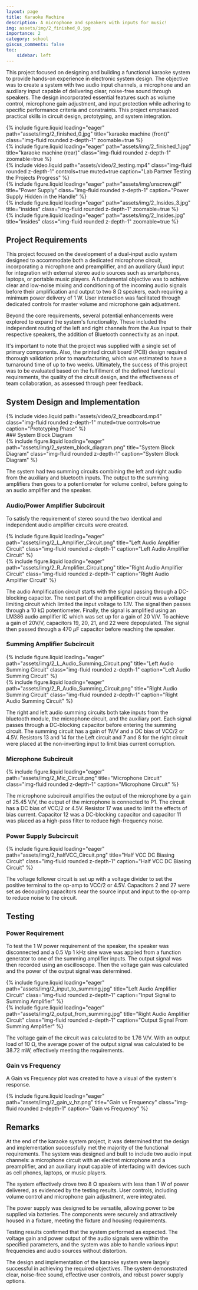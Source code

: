 ```yaml
---
layout: page
title: Karaoke Machine 
description: A microphone and speakers with inputs for music! 
img: assets/img/2_finished_0.jpg
importance: 2
category: school
giscus_comments: false
toc:
    sidebar: left
---
```

<!-- swiper container if I want it -->
<!-- <swiper-container keyboard="true" navigation="true" pagination="true" pagination-clickable="true" pagination-dynamic-bullets="true" rewind="true">
  <swiper-slide>{% include figure.liquid loading="eager" path="assets/img/9.jpg" class="img-fluid rounded z-depth-1" %}</swiper-slide>
  <swiper-slide>{% include figure.liquid loading="eager" path="assets/img/7.jpg" class="img-fluid rounded z-depth-1" %}</swiper-slide>
  <swiper-slide>{% include figure.liquid loading="eager" path="assets/img/8.jpg" class="img-fluid rounded z-depth-1" %}</swiper-slide>
  <swiper-slide>{% include figure.liquid loading="eager" path="assets/img/10.jpg" class="img-fluid rounded z-depth-1" %}</swiper-slide>
  <swiper-slide>{% include figure.liquid loading="eager" path="assets/img/12.jpg" class="img-fluid rounded z-depth-1" %}</swiper-slide>
</swiper-container> -->

This project focused on designing and building a functional karaoke system to provide hands-on experience in electronic system design. The objective was to create a system with two audio input channels, a microphone and an auxiliary input capable of delivering clear, noise-free sound through speakers. The design incorporated essential features such as volume control, microphone gain adjustment, and input protection while adhering to specific performance criteria and constraints. This project emphasized practical skills in circuit design, prototyping, and system integration. 

<div class="row">
    <div class="col-sm mt-3 mt-md-0">
        {% include figure.liquid loading="eager" path="assets/img/2_finished_0.jpg" title="karaoke machine (front)" class="img-fluid rounded z-depth-1" zoomable=true %}
    </div>
    <div class="col-sm mt-3 mt-md-0">
        {% include figure.liquid loading="eager" path="assets/img/2_finished_1.jpg" title="karaoke machine (rear)" class="img-fluid rounded z-depth-1" zoomable=true %}
    </div>
</div>


<div class="row mt-3">
    <div class="col-sm mt-3 mt-md-0">
        {% include video.liquid path="assets/video/2_testing.mp4" class="img-fluid rounded z-depth-1" controls=true muted=true caption="Lab Partner Testing the Projects Progress" %}
    </div>
    <div class="col-sm mt-3 mt-md-0">
        {% include figure.liquid loading="eager" path="assets/img/unscrew.gif" title="Power Supply" class="img-fluid rounded z-depth-1" caption="Power Supply Hidden in the Handle" %}
    </div>
</div>

<div class="row">
    <div class="col-sm mt-3 mt-md-0">
        {% include figure.liquid loading="eager" path="assets/img/2_Insides_3.jpg" title="insides" class="img-fluid rounded z-depth-1" zoomable=true %}
    </div>
    <div class="col-sm mt-3 mt-md-0">
        {% include figure.liquid loading="eager" path="assets/img/2_Insides.jpg" title="insides" class="img-fluid rounded z-depth-1" zoomable=true %}
    </div>
</div>

## Project Requirements
This project focused on the development of a dual-input audio system designed to accommodate both a dedicated microphone circuit, incorporating a microphone and preamplifier, and an auxiliary (Aux) input for integration with external stereo audio sources such as smartphones, laptops, or portable music players. A fundamental objective was to achieve clear and low-noise mixing and conditioning of the incoming audio signals before their amplification and output to two 8 Ω speakers, each requiring a minimum power delivery of 1 W. User interaction was facilitated through dedicated controls for master volume and microphone gain adjustment.

Beyond the core requirements, several potential enhancements were explored to expand the system's functionality. These included the independent routing of the left and right channels from the Aux input to their respective speakers, the addition of Bluetooth connectivity as an input. 

It's important to note that the project was supplied with a single set of primary components. Also, the printed circuit board (PCB) design required thorough validation prior to manufacturing, which was estimated to have a turnaround time of up to two weeks. Ultimately, the success of this project was to be evaluated based on the fulfillment of the defined functional requirements, the quality of the circuit design, and the effectiveness of team collaboration, as assessed through peer feedback.


## System Design and Implementation
<div class="row mt-3">
    <div class="col-sm mt-3 mt-md-0">
        {% include video.liquid path="assets/video/2_breadboard.mp4" class="img-fluid rounded z-depth-1" muted=true controls=true caption="Prototyping Phase" %}
    </div>
</div>
### System Block Diagram

<div class="row">
    <div class="col-sm mt-3 mt-md-0">
        {% include figure.liquid loading="eager" path="assets/img/2_system_block_diagram.png" title="System Block Diagram" class="img-fluid rounded z-depth-1" caption="System Block Diagram" %}
    </div>
</div>

The system had two summing circuits combining the left and right audio from the auxiliary and bluetooth inputs. The output to the summing amplifiers then goes to a potentiometer for volume control, before going to an audio amplifier and the speaker. 

### Audio/Power Amplifier Subcircuit

To satisfy the requirement of stereo sound the two identical and independent audio amplifier circuits were created.

<div class="row">
    <div class="col-sm mt-3 mt-md-0">
        {% include figure.liquid loading="eager" path="assets/img/2_L_Amplifier_Circuit.png" title="Left Audio Amplifier Circuit" class="img-fluid rounded z-depth-1" caption="Left Audio Amplifier Circuit" %}
    </div>
    <div class="col-sm mt-3 mt-md-0">
        {% include figure.liquid loading="eager" path="assets/img/2_R_Amplifier_Circuit.png" title="Right Audio Amplifier Circuit" class="img-fluid rounded z-depth-1" caption="Right Audio Amplifier Circuit" %}
    </div>
</div>

The audio Amplification circuit starts with the signal passing through a DC-blocking capacitor. The next part of the amplification circuit was a voltage limiting circuit which limited the input voltage to 1.1V. The signal then passes through a 10 kΩ potentiometer. Finally, the signal is amplified using an LM386 audio amplifier IC which was set up for a gain of 20 V/V. To achieve a gain of 20V/V, capacitors 19, 20, 21, and 22 were depopulated. The signal then passed through a 470 $\mu$F capacitor before reaching the speaker. 


### Summing Amplifier Subcircuit

<div class="row">
    <div class="col-sm mt-3 mt-md-0">
        {% include figure.liquid loading="eager" path="assets/img/2_L_Audio_Summing_Circuit.png" title="Left Audio Summing Circuit" class="img-fluid rounded z-depth-1" caption="Left Audio Summing Circuit" %}
    </div>
    <div class="col-sm mt-3 mt-md-0">
        {% include figure.liquid loading="eager" path="assets/img/2_R_Audio_Summing_Circuit.png" title="Right Audio Summing Circuit" class="img-fluid rounded z-depth-1" caption="Right Audio Summing Circuit" %}
    </div>
</div>

The right and left audio summing circuits both take inputs from the bluetooth module, the microphone circuit, and the auxiliary port. Each signal passes through a DC-blocking capacitor before entering the summing circuit. The summing circuit has a gain of 1V/V and a DC bias of VCC/2 or 4.5V. Resistors 13 and 14 for the Left circuit and 7 and 8 for the right circuit were placed at the non-inverting input to limit bias current corruption.

### Microphone Subcircuit

<div class="row">
    <div class="col-sm mt-3 mt-md-0">
        {% include figure.liquid loading="eager" path="assets/img/2_Mic_Circuit.png" title="Microphone Circuit" class="img-fluid rounded z-depth-1" caption="Microphone Circuit" %}
    </div>
</div>

The microphone subcircuit amplifies the output of the microphone by a gain of 25.45 V/V, the output of the microphone is connected to P1. The circuit has a DC bias of VCC/2 or 4.5V. Resistor 17 was used to limit the effects of bias current. Capacitor 12 was a DC-blocking capacitor and capacitor 11 was placed as a high-pass filter to reduce high-frequency noise.

### Power Supply Subcircuit

<div class="row">
    <div class="col-sm mt-3 mt-md-0">
        {% include figure.liquid loading="eager" path="assets/img/2_halfVCC_Circuit.png" title="Half VCC DC Biasing Circuit" class="img-fluid rounded z-depth-1" caption="Half VCC DC Biasing Circuit" %}
    </div>
</div>

The voltage follower circuit is set up with a voltage divider to set the positive terminal to the op-amp to VCC/2 or 4.5V. Capacitors 2 and 27 were set as decoupling capacitors near the source input and input to the op-amp to reduce noise to the circuit. 

## Testing


### Power Requirement

To test the 1 W power requirement of the speaker, the speaker was disconnected and a 0.5 Vp 1 kHz sine wave was applied from a function generator to one of the summing amplifier inputs. The output signal was then recorded using an oscilloscope. Then the voltage gain was calculated and the power of the output signal was determined. 

<div class="row">
    <div class="col-sm mt-3 mt-md-0">
        {% include figure.liquid loading="eager" path="assets/img/2_input_to_summing.jpg" title="Left Audio Amplifier Circuit" class="img-fluid rounded z-depth-1" caption="Input Signal to Summing Amplifier" %}
    </div>
    <div class="col-sm mt-3 mt-md-0">
        {% include figure.liquid loading="eager" path="assets/img/2_output_from_summing.jpg" title="Right Audio Amplifier Circuit" class="img-fluid rounded z-depth-1" caption="Output Signal From Summing Amplifier" %}
    </div>
</div>

The voltage gain of the circuit was calculated to be 1.76 V/V. With an output load of 10 Ω, the average power of the output signal was calculated to be 38.72 mW, effectively meeting the requirements.

### Gain vs Frequency
A Gain vs Frequency plot was created to have a visual of the system's response.

<div class="row">
    <div class="col-sm mt-3 mt-md-0">
        {% include figure.liquid loading="eager" path="assets/img/2_gain_v_hz.png" title="Gain vs Frequency" class="img-fluid rounded z-depth-1" caption="Gain vs Frequency" %}
    </div>
</div>

## Remarks
At the end of the karaoke system project, it was determined that the design and implementation successfully met the majority of the functional requirements. The system was designed and built to include two audio input channels: a microphone circuit with an electret microphone and a preamplifier, and an auxiliary input capable of interfacing with devices such as cell phones, laptops, or music players.

The system effectively drove two 8 Ω speakers with less than 1 W of power delivered, as evidenced by the testing results. User controls, including volume control and microphone gain adjustment, were integrated.

The power supply was designed to be versatile, allowing power to be supplied via batteries. The components were securely and attractively housed in a fixture, meeting the fixture and housing requirements.

Testing results confirmed that the system performed as expected. The voltage gain and power output of the audio signals were within the specified parameters, and the system was able to handle various input frequencies and audio sources without distortion.

The design and implementation of the karaoke system were largely successful in achieving the required objectives. The system demonstrated clear, noise-free sound, effective user controls, and robust power supply options.
